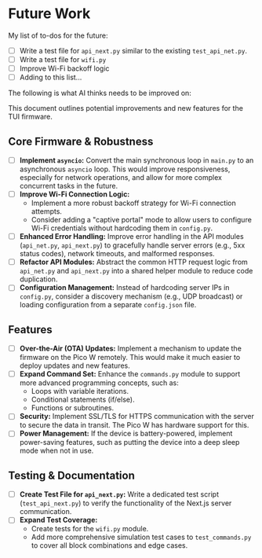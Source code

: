 # Future Work

My list of to-dos for the future:

- [ ] Write a test file for `api_next.py` similar to the existing `test_api_net.py`.
- [ ] Write a test file for `wifi.py`
- [ ] Improve Wi-Fi backoff logic
- [ ] Adding to this list...

The following is what AI thinks needs to be improved on:

This document outlines potential improvements and new features for the TUI firmware.

## Core Firmware & Robustness

- [ ] **Implement `asyncio`:** Convert the main synchronous loop in `main.py` to an asynchronous `asyncio` loop. This would improve responsiveness, especially for network operations, and allow for more complex concurrent tasks in the future.
- [ ] **Improve Wi-Fi Connection Logic:**
  - Implement a more robust backoff strategy for Wi-Fi connection attempts.
  - Consider adding a "captive portal" mode to allow users to configure Wi-Fi credentials without hardcoding them in `config.py`.
- [ ] **Enhanced Error Handling:** Improve error handling in the API modules (`api_net.py`, `api_next.py`) to gracefully handle server errors (e.g., 5xx status codes), network timeouts, and malformed responses.
- [ ] **Refactor API Modules:** Abstract the common HTTP request logic from `api_net.py` and `api_next.py` into a shared helper module to reduce code duplication.
- [ ] **Configuration Management:** Instead of hardcoding server IPs in `config.py`, consider a discovery mechanism (e.g., UDP broadcast) or loading configuration from a separate `config.json` file.

## Features

- [ ] **Over-the-Air (OTA) Updates:** Implement a mechanism to update the firmware on the Pico W remotely. This would make it much easier to deploy updates and new features.
- [ ] **Expand Command Set:** Enhance the `commands.py` module to support more advanced programming concepts, such as:
  - Loops with variable iterations.
  - Conditional statements (if/else).
  - Functions or subroutines.
- [ ] **Security:** Implement SSL/TLS for HTTPS communication with the server to secure the data in transit. The Pico W has hardware support for this.
- [ ] **Power Management:** If the device is battery-powered, implement power-saving features, such as putting the device into a deep sleep mode when not in use.

## Testing & Documentation

- [ ] **Create Test File for `api_next.py`:** Write a dedicated test script (`test_api_next.py`) to verify the functionality of the Next.js server communication.
- [ ] **Expand Test Coverage:**
  - Create tests for the `wifi.py` module.
  - Add more comprehensive simulation test cases to `test_commands.py` to cover all block combinations and edge cases.
